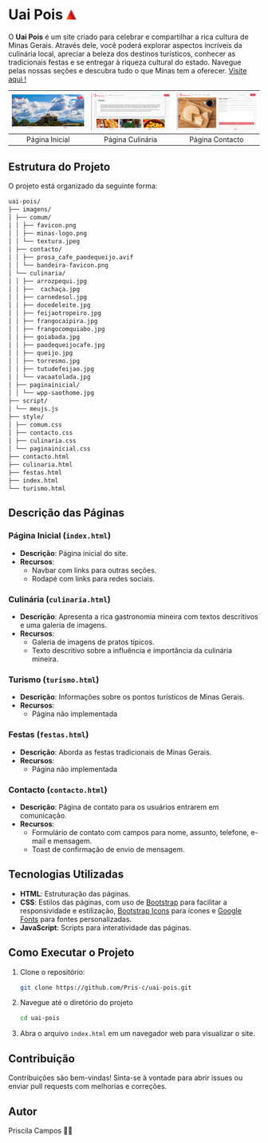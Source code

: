 # Uai Pois <img src="imagens/contacto/bandeira-favicon.png" alt="Icone bandeira MG" width="20"/>

O **Uai Pois** é um site criado para celebrar e compartilhar a rica cultura de Minas Gerais. Através dele, você poderá explorar aspectos incríveis da culinária local, apreciar a beleza dos destinos turísticos, conhecer as tradicionais festas e se entregar à riqueza cultural do estado. Navegue pelas nossas seções e descubra tudo o que Minas tem a oferecer. [Visite aqui !](https://pris-c.github.io/uai-pois/index.html)

| ![Imagem 1](imagens/prints-paginas/pagina-inicial.png) | ![Imagem 2](imagens/prints-paginas/pagina-culinaria.png) | ![Imagem 3](imagens/prints-paginas/pagina-contacto.png) |
| :----------------------------------------------------: | :------------------------------------------------------: | :-----------------------------------------------------: |
|                     Página Inicial                     |                     Página Culinária                     |                     Página Contacto                     |

## Estrutura do Projeto

O projeto está organizado da seguinte forma:

```plaintext
uai-pois/
├── imagens/
│ ├── comum/
│ │ ├── favicon.png
│ │ ├── minas-logo.png
│ │ └── textura.jpeg
│ ├── contacto/
│ │ ├── prosa_cafe_paodequeijo.avif
│ │ └── bandeira-favicon.png
│ └── culinaria/
│ │ ├── arrozpequi.jpg
│ │ ├──  cachaça.jpg
│ │ ├── carnedesol.jpg
│ │ ├── docedeleite.jpg
│ │ ├── feijaotropeiro.jpg
│ │ ├── frangocaipira.jpg
│ │ ├── frangocomquiabo.jpg
│ │ ├── goiabada.jpg
│ │ ├── paodequeijocafe.jpg
│ │ ├── queijo.jpg
│ │ ├── torresmo.jpg
│ │ ├── tutudefeijao.jpg
│ │ └── vacaatolada.jpg
│ ├── paginainicial/
│ │ └── wpp-saothome.jpg
├── script/
│ └── meujs.js
├── style/
│ ├── comum.css
│ ├── contacto.css
│ ├── culinaria.css
│ └── paginainicial.css
├── contacto.html
├── culinaria.html
├── festas.html
├── index.html
└── turismo.html
```

## Descrição das Páginas

### Página Inicial (`index.html`)

- **Descrição**: Página inicial do site.
- **Recursos**:
  - Navbar com links para outras seções.
  - Rodapé com links para redes sociais.

### Culinária (`culinaria.html`)

- **Descrição**: Apresenta a rica gastronomia mineira com textos descritivos e uma galeria de imagens.
- **Recursos**:
  - Galeria de imagens de pratos típicos.
  - Texto descritivo sobre a influência e importância da culinária mineira.

### Turismo (`turismo.html`)

- **Descrição**: Informações sobre os pontos turísticos de Minas Gerais.
- **Recursos**:
  - Página não implementada

### Festas (`festas.html`)

- **Descrição**: Aborda as festas tradicionais de Minas Gerais.
- **Recursos**:
  - Página não implementada

### Contacto (`contacto.html`)

- **Descrição**: Página de contato para os usuários entrarem em comunicação.
- **Recursos**:
  - Formulário de contato com campos para nome, assunto, telefone, e-mail e mensagem.
  - Toast de confirmação de envio de mensagem.

## Tecnologias Utilizadas

- **HTML**: Estruturação das páginas.
- **CSS**: Estilos das páginas, com uso de [Bootstrap](https://getbootstrap.com/) para facilitar a responsividade e estilização, [Bootstrap Icons](https://icons.getbootstrap.com/) para ícones e [Google Fonts](https://fonts.google.com/) para fontes personalizadas.
- **JavaScript**: Scripts para interatividade das páginas.

## Como Executar o Projeto

1. Clone o repositório:

   ```sh
   git clone https://github.com/Pris-c/uai-pois.git
   ```

2. Navegue até o diretório do projeto

   ```sh
   cd uai-pois
   ```

3. Abra o arquivo `index.html` em um navegador web para visualizar o site.

## Contribuição

Contribuições são bem-vindas! Sinta-se à vontade para abrir issues ou enviar pull requests com melhorias e correções.

## Autor

Priscila Campos 👩‍💻
